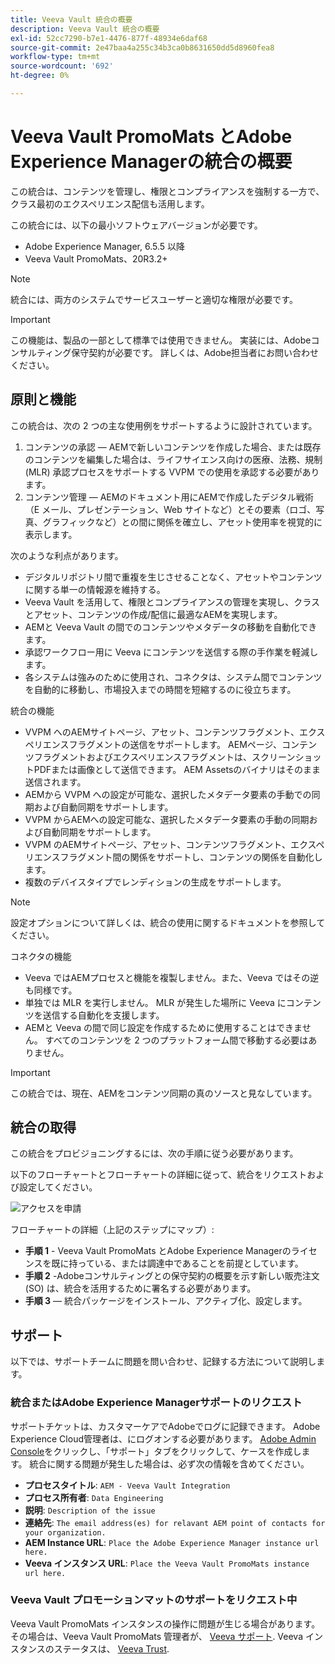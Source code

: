 ```yaml
---
title: Veeva Vault 統合の概要
description: Veeva Vault 統合の概要
exl-id: 52cc7290-b7e1-4476-877f-48934e6daf68
source-git-commit: 2e47baa4a255c34b3ca0b8631650dd5d8960fea8
workflow-type: tm+mt
source-wordcount: '692'
ht-degree: 0%

---
```


# Veeva Vault PromoMats とAdobe Experience Managerの統合の概要

この統合は、コンテンツを管理し、権限とコンプライアンスを強制する一方で、クラス最初のエクスペリエンス配信も活用します。

この統合には、以下の最小ソフトウェアバージョンが必要です。

* Adobe Experience Manager, 6.5.5 以降
* Veeva Vault PromoMats、20R3.2+

>[!NOTE]
>
>統合には、両方のシステムでサービスユーザーと適切な権限が必要です。
>

>[!IMPORTANT]
>
>この機能は、製品の一部として標準では使用できません。 実装には、Adobeコンサルティング保守契約が必要です。 詳しくは、Adobe担当者にお問い合わせください。
>

## 原則と機能

この統合は、次の 2 つの主な使用例をサポートするように設計されています。

1. コンテンツの承認 — AEMで新しいコンテンツを作成した場合、または既存のコンテンツを編集した場合は、ライフサイエンス向けの医療、法務、規制 (MLR) 承認プロセスをサポートする VVPM での使用を承認する必要があります。
1. コンテンツ管理 — AEMのドキュメント用にAEMで作成したデジタル戦術（E メール、プレゼンテーション、Web サイトなど）とその要素（ロゴ、写真、グラフィックなど）との間に関係を確立し、アセット使用率を視覚的に表示します。

次のような利点があります。

* デジタルリポジトリ間で重複を生じさせることなく、アセットやコンテンツに関する単一の情報源を維持する。
* Veeva Vault を活用して、権限とコンプライアンスの管理を実現し、クラスとアセット、コンテンツの作成/配信に最適なAEMを実現します。
* AEMと Veeva Vault の間でのコンテンツやメタデータの移動を自動化できます。
* 承認ワークフロー用に Veeva にコンテンツを送信する際の手作業を軽減します。
* 各システムは強みのために使用され、コネクタは、システム間でコンテンツを自動的に移動し、市場投入までの時間を短縮するのに役立ちます。

統合の機能

* VVPM へのAEMサイトページ、アセット、コンテンツフラグメント、エクスペリエンスフラグメントの送信をサポートします。 AEMページ、コンテンツフラグメントおよびエクスペリエンスフラグメントは、スクリーンショットPDFまたは画像として送信できます。 AEM Assetsのバイナリはそのまま送信されます。
* AEMから VVPM への設定が可能な、選択したメタデータ要素の手動での同期および自動同期をサポートします。
* VVPM からAEMへの設定可能な、選択したメタデータ要素の手動の同期および自動同期をサポートします。
* VVPM のAEMサイトページ、アセット、コンテンツフラグメント、エクスペリエンスフラグメント間の関係をサポートし、コンテンツの関係を自動化します。
* 複数のデバイスタイプでレンディションの生成をサポートします。

>[!NOTE]
>
>設定オプションについて詳しくは、統合の使用に関するドキュメントを参照してください。
>

コネクタの機能

* Veeva ではAEMプロセスと機能を複製しません。また、Veeva ではその逆も同様です。
* 単独では MLR を実行しません。 MLR が発生した場所に Veeva にコンテンツを送信する自動化を支援します。
* AEMと Veeva の間で同じ設定を作成するために使用することはできません。 すべてのコンテンツを 2 つのプラットフォーム間で移動する必要はありません。


>[!IMPORTANT]
>
>この統合では、現在、AEMをコンテンツ同期の真のソースと見なしています。

## 統合の取得

この統合をプロビジョニングするには、次の手順に従う必要があります。

以下のフローチャートとフローチャートの詳細に従って、統合をリクエストおよび設定してください。

![アクセスを申請](assets/integration-request.png)

フローチャートの詳細（上記のステップにマップ）:

* **手順 1** - Veeva Vault PromoMats とAdobe Experience Managerのライセンスを既に持っている、または調達中であることを前提としています。
* **手順 2** -Adobeコンサルティングとの保守契約の概要を示す新しい販売注文 (SO) は、統合を活用するために署名する必要があります。
* **手順 3**  — 統合パッケージをインストール、アクティブ化、設定します。

## サポート

以下では、サポートチームに問題を問い合わせ、記録する方法について説明します。

### 統合またはAdobe Experience Managerサポートのリクエスト

サポートチケットは、カスタマーケアでAdobeでログに記録できます。 Adobe Experience Cloud管理者は、にログオンする必要があります。 [Adobe Admin Console](https://adminconsole.adobe.com/)をクリックし、「サポート」タブをクリックして、ケースを作成します。 統合に関する問題が発生した場合は、必ず次の情報を含めてください。

* **プロセスタイトル**: `AEM - Veeva Vault Integration`
* **プロセス所有者**: `Data Engineering`
* **説明**: `Description of the issue`
* **連絡先**: `The email address(es) for relavant AEM point of contacts for your organization.`
* **AEM Instance URL**: `Place the Adobe Experience Manager instance url here.`
* **Veeva インスタンス URL**: `Place the Veeva Vault PromoMats instance url here.`

### Veeva Vault プロモーションマットのサポートをリクエスト中

Veeva Vault PromoMats インスタンスの操作に問題が生じる場合があります。 その場合は、Veeva Vault PromoMats 管理者が、 [Veeva サポート](http://support.veeva.com/). Veeva インスタンスのステータスは、 [Veeva Trust](http://trust.veeva.com/).

